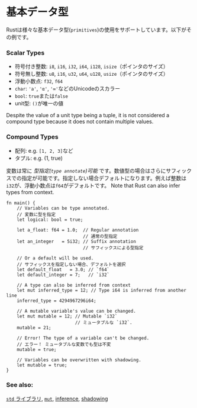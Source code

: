 <!--
# Primitives
-->
# 基本データ型

<!--
Rust provides access to a wide variety of `primitives`. A sample includes:
-->
Rustは様々な基本データ型(`primitives`)の使用をサポートしています。以下がその例です。


### Scalar Types

<!--
* signed integers: `i8`, `i16`, `i32`, `i64`, `i128` and `isize` (pointer size)
* unsigned integers: `u8`, `u16`, `u32`, `u64`, `u128` and `usize` (pointer
  size)
* floating point: `f32`, `f64`
* `char` Unicode scalar values like `'a'`, `'α'` and `'∞'` (4 bytes each)
* `bool` either `true` or `false`
* and the unit type `()`, whose only possible value is an empty tuple: `()`
-->
* 符号付き整数: `i8`, `i16`, `i32`, `i64`, `i128`, `isize`（ポインタのサイズ）
* 符号無し整数: `u8`, `i16`, `u32`, `u64`, `u128`, `usize`（ポインタのサイズ）
* 浮動小数点: `f32`, `f64`
* `char`: `'a'`, `'α'`, `'∞'`などのUnicodeのスカラー
* `bool`: `true`または`false`
* unit型: `()`が唯一の値

Despite the value of a unit type being a tuple, it is not considered a
compound type because it does not contain multiple values. 

### Compound Types

<!--
* arrays like `[1, 2, 3]`
* tuples like `(1, true)`
-->
* 配列: e.g. `[1, 2, 3]`など
* タプル: e.g. (1, true)

<!--
Variables can always be *type annotated*. Numbers may additionally be
annotated via a *suffix* or *by default*. Integers default to `i32` and
floats to `f64`. Note that Rust can also infer types from context.
-->
変数は常に *型指定(`type annotate`)可能* です。数値型の場合はさらにサフィックスでの指定が可能です。指定しない場合デフォルトになります。例えば整数は`i32`が、浮動小数点は`f64`がデフォルトです。
Note that Rust can also infer types from context.

```rust,editable,ignore,mdbook-runnable
fn main() {
    // Variables can be type annotated.
    // 変数に型を指定
    let logical: bool = true;

    let a_float: f64 = 1.0;  // Regular annotation
                             // 通常の型指定
    let an_integer   = 5i32; // Suffix annotation
                             // サフィックスによる型指定

    // Or a default will be used.
    // サフィックスを指定しない場合、デフォルトを選択
    let default_float   = 3.0; // `f64`
    let default_integer = 7;   // `i32`
    
    // A type can also be inferred from context 
    let mut inferred_type = 12; // Type i64 is inferred from another line
    inferred_type = 4294967296i64;
    
    // A mutable variable's value can be changed.
    let mut mutable = 12; // Mutable `i32`
                          // ミュータブルな `i32`.
    mutable = 21;
    
    // Error! The type of a variable can't be changed.
    // エラー！ ミュータブルな変数でも型は不変
    mutable = true;
    
    // Variables can be overwritten with shadowing.
    let mutable = true;
}
```

### See also:

<!--
[the `std` library][std], [`mut`][mut], [inference], and [shadowing]
-->
[`std` ライブラリ][std], [`mut`][mut], [inference], [shadowing]

[std]: https://doc.rust-lang.org/std/
[mut]: variable_bindings/mut.md
[inference]: types/inference.md
[shadowing]: variable_bindings/scope.md
